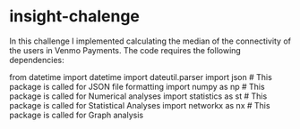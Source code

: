 # insight-chalenge
In this challenge I implemented calculating the median of the connectivity of the users in Venmo Payments. The code requires the following dependencies:

from datetime import datetime
import dateutil.parser
import json # This package is called for JSON file formatting
import numpy as np # This package is called for Numerical analyses
import statistics as st # This package is called for Statistical Analyses
import networkx as nx # This package is called for Graph analysis

